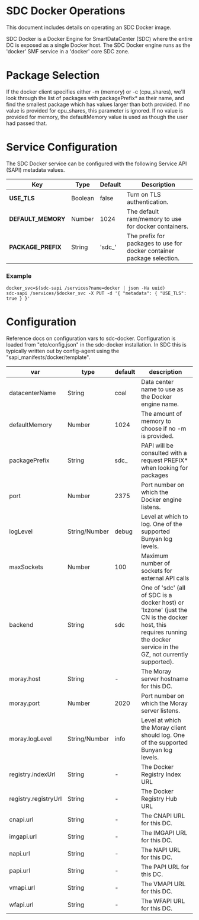# SDC Docker Operations

This document includes details on operating an SDC Docker image.

SDC Docker is a Docker Engine for SmartDataCenter (SDC) where the entire DC is
exposed as a single Docker host. The SDC Docker engine runs as the 'docker' SMF
service in a 'docker' core SDC zone.


# Package Selection

If the docker client specifies either -m (memory) or -c (cpu_shares), we'll look
through the list of packages with packagePrefix* as their name, and find the
smallest package which has values larger than both provided. If no value is
provided for cpu_shares, this parameter is ignored. If no value is provided for
memory, the defaultMemory value is used as though the user had passed that.


# Service Configuration

The SDC Docker service can be configured with the following Service API
(SAPI) metadata values.

| Key                            | Type    | Default | Description                                                                  |
| ------------------------------ | ------- | ------- | ----------- |
| **USE_TLS**                    | Boolean | false   | Turn on TLS authentication. |
| **DEFAULT_MEMORY**       | Number | 1024 | The default ram/memory to use for docker containers. |
| **PACKAGE_PREFIX** | String | 'sdc_'    | The prefix for packages to use for docker container package selection. |

### Example

    docker_svc=$(sdc-sapi /services?name=docker | json -Ha uuid)
    sdc-sapi /services/$docker_svc -X PUT -d '{ "metadata": { "USE_TLS": true } }'


# Configuration

Reference docs on configuration vars to sdc-docker. Configuration is loaded
from "etc/config.json" in the sdc-docker installation. In SDC this is
typically written out by config-agent using the
"sapi_manifests/docker/template".

| var | type | default | description |
| --- | ---- | ------- | ----------- |
| datacenterName | String | coal | Data center name to use as the Docker engine name. |
| defaultMemory | Number | 1024 | The amount of memory to choose if no -m is provided. |
| packagePrefix | String | sdc_ | PAPI will be consulted with a request PREFIX* when looking for packages |
| port | Number | 2375 | Port number on which the Docker engine listens. |
| logLevel | String/Number | debug | Level at which to log. One of the supported Bunyan log levels. |
| maxSockets | Number | 100 | Maximum number of sockets for external API calls |
| backend | String | sdc | One of 'sdc' (all of SDC is a docker host) or 'lxzone' (just the CN is the docker host, this requires running the docker service in the GZ, not currently supported). |
| moray.host | String | - | The Moray server hostname for this DC. |
| moray.port | Number | 2020 | Port number on which the Moray server listens. |
| moray.logLevel | String/Number | info | Level at which the Moray client should log. One of the supported Bunyan log levels. |
| registry.indexUrl | String | - | The Docker Registry Index URL |
| registry.registryUrl | String | - | The Docker Registry Hub URL |
| cnapi.url | String | - | The CNAPI URL for this DC. |
| imgapi.url | String | - | The IMGAPI URL for this DC. |
| napi.url | String | - | The NAPI URL for this DC. |
| papi.url | String | - | The PAPI URL for this DC. |
| vmapi.url | String | - | The VMAPI URL for this DC. |
| wfapi.url | String | - | The WFAPI URL for this DC. |
